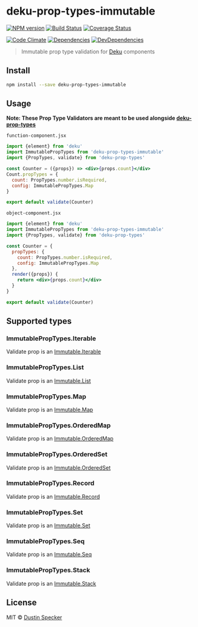 # deku-prop-types-immutable

[![NPM version](https://badge.fury.io/js/deku-prop-types-immutable.svg)](http://badge.fury.io/js/deku-prop-types-immutable) [![Build Status](https://travis-ci.org/dustinspecker/deku-prop-types-immutable.svg?branch=master)](https://travis-ci.org/dustinspecker/deku-prop-types-immutable) [![Coverage Status](https://img.shields.io/coveralls/dustinspecker/deku-prop-types-immutable.svg)](https://coveralls.io/r/dustinspecker/deku-prop-types-immutable?branch=master)

[![Code Climate](https://codeclimate.com/github/dustinspecker/deku-prop-types-immutable/badges/gpa.svg)](https://codeclimate.com/github/dustinspecker/deku-prop-types-immutable) [![Dependencies](https://david-dm.org/dustinspecker/deku-prop-types-immutable.svg)](https://david-dm.org/dustinspecker/deku-prop-types-immutable/#info=dependencies&view=table) [![DevDependencies](https://david-dm.org/dustinspecker/deku-prop-types-immutable/dev-status.svg)](https://david-dm.org/dustinspecker/deku-prop-types-immutable/#info=devDependencies&view=table)

> Immutable prop type validation for [Deku](https://github.com/dekujs/deku) components

## Install

```bash
npm install --save deku-prop-types-immutable
```

## Usage

**Note: These Prop Type Validators are meant to be used alongside [deku-prop-types](https://github.com/dustinspecker/deku-prop-types)**

`function-component.jsx`
```jsx
import {element} from 'deku'
import ImmutablePropTypes from 'deku-prop-types-immutable'
import {PropTypes, validate} from 'deku-prop-types'

const Counter = ({props}) => <div>{props.count}</div>
Count.propTypes = {
  count: PropTypes.number.isRequired,
  config: ImmutablePropTypes.Map
}

export default validate(Counter)
```

`object-component.jsx`
```jsx
import {element} from 'deku'
import ImmutablePropTypes from 'deku-prop-types-immutable'
import {PropTypes, validate} from 'deku-prop-types'

const Counter = {
  propTypes: {
    count: PropTypes.number.isRequired,
    config: ImmutablePropTypes.Map
  },
  render({props}) {
    return <div>{props.count}</div>
  }
}

export default validate(Counter)
```

## Supported types
### ImmutablePropTypes.Iterable
Validate prop is an [Immutable.Iterable](https://facebook.github.io/immutable-js/docs/#/Iterable)
### ImmutablePropTypes.List
Validate prop is an [Immutable.List](https://facebook.github.io/immutable-js/docs/#/List)
### ImmutablePropTypes.Map
Validate prop is an [Immutable.Map](https://facebook.github.io/immutable-js/docs/#/Map)
### ImmutablePropTypes.OrderedMap
Validate prop is an [Immutable.OrderedMap](https://facebook.github.io/immutable-js/docs/#/OrderedMap)
### ImmutablePropTypes.OrderedSet
Validate prop is an [Immutable.OrderedSet](https://facebook.github.io/immutable-js/docs/#/OrderedSet)
### ImmutablePropTypes.Record
Validate prop is an [Immutable.Record](https://facebook.github.io/immutable-js/docs/#/Record)
### ImmutablePropTypes.Set
Validate prop is an [Immutable.Set](https://facebook.github.io/immutable-js/docs/#/Set)
### ImmutablePropTypes.Seq
Validate prop is an [Immutable.Seq](https://facebook.github.io/immutable-js/docs/#/Seq)
### ImmutablePropTypes.Stack
Validate prop is an [Immutable.Stack](https://facebook.github.io/immutable-js/docs/#/Stack)
## License
MIT © [Dustin Specker](https://github.com/dustinspecker)
